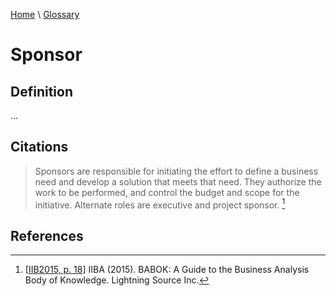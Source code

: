 [Home](../../index.html) \ [Glossary](glossary.html)

# Sponsor

## Definition

...  

## Citations

> Sponsors are responsible for initiating the effort to define a business need and develop a solution that meets that need. They authorize the work to be
performed, and control the budget and scope for the initiative. Alternate roles are executive and project sponsor. [^1]  

## References

[^1]: [[IIB2015, p. 18](../references/books/Babok-A-Guide-to-the-Business-Analysis-Body-of-Knowledge.html)] IIBA (2015). BABOK: A Guide to the Business Analysis Body of Knowledge. Lightning Source Inc.
